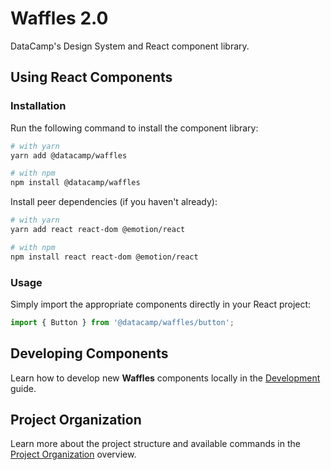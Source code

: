# Waffles 2.0

DataCamp's Design System and React component library.

## Using React Components

### Installation

Run the following command to install the component library:

```bash
# with yarn
yarn add @datacamp/waffles

# with npm
npm install @datacamp/waffles
```

Install peer dependencies (if you haven't already):

```bash
# with yarn
yarn add react react-dom @emotion/react

# with npm
npm install react react-dom @emotion/react
```

### Usage

Simply import the appropriate components directly in your React project:

```js
import { Button } from '@datacamp/waffles/button';
```

## Developing Components

Learn how to develop new **Waffles** components locally in the [Development](https://github.com/datacamp/waffles/blob/master/docs/DEVELOPMENT.md) guide.

## Project Organization

Learn more about the project structure and available commands in the [Project Organization](https://github.com/datacamp/waffles/blob/master/docs/PROJECT_ORGANIZATION.md) overview.
